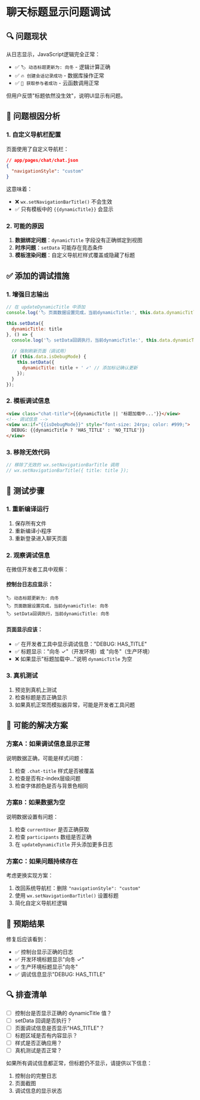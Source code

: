 # 聊天标题显示问题调试

## 🔍 问题现状

从日志显示，JavaScript逻辑完全正常：
- ✅ `🏷️ 动态标题更新为: 向冬` - 逻辑计算正确
- ✅ `🔥 创建会话记录成功` - 数据库操作正常
- ✅ `👥 获取参与者成功` - 云函数调用正常

但用户反馈"标题依然没生效"，说明UI显示有问题。

## 🎯 问题根因分析

### 1. 自定义导航栏配置
页面使用了自定义导航栏：
```json
// app/pages/chat/chat.json
{
  "navigationStyle": "custom"
}
```

这意味着：
- ❌ `wx.setNavigationBarTitle()` 不会生效
- ✅ 只有模板中的 `{{dynamicTitle}}` 会显示

### 2. 可能的原因
1. **数据绑定问题**：`dynamicTitle` 字段没有正确绑定到视图
2. **时序问题**：`setData` 可能存在竞态条件
3. **模板渲染问题**：自定义导航栏样式覆盖或隐藏了标题

## ✅ 添加的调试措施

### 1. 增强日志输出
```javascript
// 在 updateDynamicTitle 中添加
console.log('🏷️ 页面数据设置完成，当前dynamicTitle:', this.data.dynamicTitle);

this.setData({
  dynamicTitle: title
}, () => {
  console.log('🏷️ setData回调执行，当前dynamicTitle:', this.data.dynamicTitle);
  
  // 强制刷新页面（调试用）
  if (this.data.isDebugMode) {
    this.setData({
      dynamicTitle: title + ' ✓' // 添加标记确认更新
    });
  }
});
```

### 2. 模板调试信息
```html
<view class="chat-title">{{dynamicTitle || '标题加载中...'}}</view>
<!-- 调试信息 -->
<view wx:if="{{isDebugMode}}" style="font-size: 24rpx; color: #999;">
  DEBUG: {{dynamicTitle ? 'HAS_TITLE' : 'NO_TITLE'}}
</view>
```

### 3. 移除无效代码
```javascript
// 移除了无效的 wx.setNavigationBarTitle 调用
// wx.setNavigationBarTitle({ title: title });
```

## 🚀 测试步骤

### 1. 重新编译运行
1. 保存所有文件
2. 重新编译小程序
3. 重新登录进入聊天页面

### 2. 观察调试信息
在微信开发者工具中观察：

#### 控制台日志应显示：
```
🏷️ 动态标题更新为: 向冬
🏷️ 页面数据设置完成，当前dynamicTitle: 向冬
🏷️ setData回调执行，当前dynamicTitle: 向冬
```

#### 页面显示应该：
- ✅ 在开发者工具中显示调试信息："DEBUG: HAS_TITLE"
- ✅ 标题显示："向冬 ✓"（开发环境）或 "向冬"（生产环境）
- ❌ 如果显示"标题加载中..."说明 `dynamicTitle` 为空

### 3. 真机测试
1. 预览到真机上测试
2. 检查标题是否正确显示
3. 如果真机正常而模拟器异常，可能是开发者工具问题

## 🔧 可能的解决方案

### 方案A：如果调试信息显示正常
说明数据正确，可能是样式问题：
1. 检查 `.chat-title` 样式是否被覆盖
2. 检查是否有z-index层级问题
3. 检查字体颜色是否与背景色相同

### 方案B：如果数据为空
说明数据设置有问题：
1. 检查 `currentUser` 是否正确获取
2. 检查 `participants` 数组是否正确
3. 在 `updateDynamicTitle` 开头添加更多日志

### 方案C：如果问题持续存在
考虑更换实现方案：
1. 改回系统导航栏：删除 `"navigationStyle": "custom"`
2. 使用 `wx.setNavigationBarTitle()` 设置标题
3. 简化自定义导航栏逻辑

## 📝 预期结果

修复后应该看到：
- ✅ 控制台显示正确的日志
- ✅ 开发环境标题显示"向冬 ✓"
- ✅ 生产环境标题显示"向冬"
- ✅ 调试信息显示"DEBUG: HAS_TITLE"

## 🔍 排查清单

- [ ] 控制台是否显示正确的 dynamicTitle 值？
- [ ] setData 回调是否执行？
- [ ] 页面调试信息是否显示"HAS_TITLE"？
- [ ] 标题区域是否有内容显示？
- [ ] 样式是否正确应用？
- [ ] 真机测试是否正常？

如果所有调试信息都正常，但标题仍不显示，请提供以下信息：
1. 控制台的完整日志
2. 页面截图
3. 调试信息的显示状态 